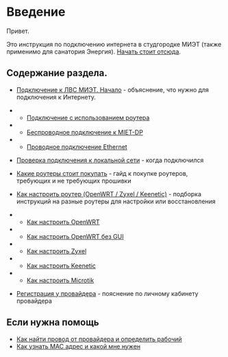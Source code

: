 # Введение
Привет.

Это инструкция по подключению интернета в студгородке МИЭТ (также применимо для санатория Энергия). [Начать стоит отсюда](./1-entry.md).


## Содержание раздела. 

* [Подключение к ЛВС МИЭТ. Начало](./1-entry.md) - объяснение, что нужно для подключения к Интернету.
* * [Подключение с использованием роутера](./2-router.md)
* * [Беспроводное подключение к MIET-DP](./2-wireless.md)
* * [Проводное подключение Ethernet](./2-wired.md)

* [Проверка подключения к локальной сети](./3-check.md) - когда подключился

* [Какие роутеры стоит покупать](./4-buyrouter.md) - гайд к покупке роутеров, требующих и не требующих прошивки
* [Как настроить роутер (OpenWRT / Zyxel / Keenetic)](./4-setup.md) - подборка инструкций на разные роутеры для настройки или восстановления
* * [Как настроить OpenWRT](./4-setup-owrt.md)
* * [Как настроить OpenWRT без GUI](./4-setup-owrt-cli.md)
* * [Как настроить Zyxel](./4-setup-zyxel.md)
* * [Как настроить Keenetic](./4-setup-keenetic.md)
* * [Как настроить Microtik](./4-setup-microtik.md)
* [Регистрация у провайдера](./5-reg.md) - пояснение по личному кабинету провайдера

## Если нужна помощь

* [Как найти провод от провайдера и определить рабочий](./6-wire.md)
* [Как узнать MAC адрес и какой мне нужен](./6-macaddr.md)
